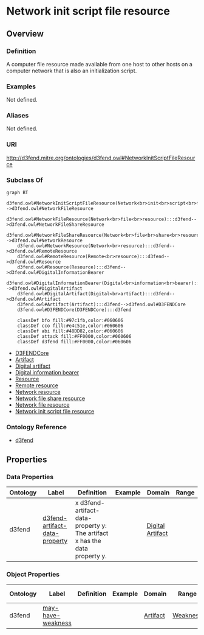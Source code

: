 # Network init script file resource

## Overview

### Definition
A computer file resource made available from one host to other hosts on a computer network that is also an initialization script.

### Examples
Not defined.

### Aliases
Not defined.

### URI
http://d3fend.mitre.org/ontologies/d3fend.owl#NetworkInitScriptFileResource

### Subclass Of
```mermaid
graph BT
    d3fend.owl#NetworkInitScriptFileResource(Network<br>init<br>script<br>file<br>resource):::d3fend-->d3fend.owl#NetworkFileResource
    d3fend.owl#NetworkFileResource(Network<br>file<br>resource):::d3fend-->d3fend.owl#NetworkFileShareResource
    d3fend.owl#NetworkFileShareResource(Network<br>file<br>share<br>resource):::d3fend-->d3fend.owl#NetworkResource
    d3fend.owl#NetworkResource(Network<br>resource):::d3fend-->d3fend.owl#RemoteResource
    d3fend.owl#RemoteResource(Remote<br>resource):::d3fend-->d3fend.owl#Resource
    d3fend.owl#Resource(Resource):::d3fend-->d3fend.owl#DigitalInformationBearer
    d3fend.owl#DigitalInformationBearer(Digital<br>information<br>bearer):::d3fend-->d3fend.owl#DigitalArtifact
    d3fend.owl#DigitalArtifact(Digital<br>artifact):::d3fend-->d3fend.owl#Artifact
    d3fend.owl#Artifact(Artifact):::d3fend-->d3fend.owl#D3FENDCore
    d3fend.owl#D3FENDCore(D3FENDCore):::d3fend
    
    classDef bfo fill:#97c1fb,color:#060606
    classDef cco fill:#e4c51e,color:#060606
    classDef abi fill:#48DD82,color:#060606
    classDef attack fill:#FF0000,color:#060606
    classDef d3fend fill:#FF0000,color:#060606
```

- [D3FENDCore](/docs/ontology/reference/model/D3FENDCore/D3FENDCore.md)
- [Artifact](/docs/ontology/reference/model/D3FENDCore/Artifact/Artifact.md)
- [Digital artifact](/docs/ontology/reference/model/D3FENDCore/Artifact/Digital%20artifact/Digital%20artifact.md)
- [Digital information bearer](/docs/ontology/reference/model/D3FENDCore/Artifact/Digital%20artifact/Digital%20information%20bearer/Digital%20information%20bearer.md)
- [Resource](/docs/ontology/reference/model/D3FENDCore/Artifact/Digital%20artifact/Digital%20information%20bearer/Resource/Resource.md)
- [Remote resource](/docs/ontology/reference/model/D3FENDCore/Artifact/Digital%20artifact/Digital%20information%20bearer/Resource/Remote%20resource/Remote%20resource.md)
- [Network resource](/docs/ontology/reference/model/D3FENDCore/Artifact/Digital%20artifact/Digital%20information%20bearer/Resource/Remote%20resource/Network%20resource/Network%20resource.md)
- [Network file share resource](/docs/ontology/reference/model/D3FENDCore/Artifact/Digital%20artifact/Digital%20information%20bearer/Resource/Remote%20resource/Network%20resource/Network%20file%20share%20resource/Network%20file%20share%20resource.md)
- [Network file resource](/docs/ontology/reference/model/D3FENDCore/Artifact/Digital%20artifact/Digital%20information%20bearer/Resource/Remote%20resource/Network%20resource/Network%20file%20share%20resource/Network%20file%20resource/Network%20file%20resource.md)
- [Network init script file resource](/docs/ontology/reference/model/D3FENDCore/Artifact/Digital%20artifact/Digital%20information%20bearer/Resource/Remote%20resource/Network%20resource/Network%20file%20share%20resource/Network%20file%20resource/Network%20init%20script%20file%20resource/Network%20init%20script%20file%20resource.md)


### Ontology Reference
- [d3fend](http://d3fend.mitre.org/ontologies/d3fend.owl#)

## Properties
### Data Properties
| Ontology | Label | Definition | Example | Domain | Range |
|----------|-------|------------|---------|--------|-------|
| d3fend | [d3fend-artifact-data-property](http://d3fend.mitre.org/ontologies/d3fend.owl#d3fend-artifact-data-property) | x d3fend-artifact-data-property y: The artifact x has the data property y. |  | [Digital Artifact](/docs/ontology/reference/model/D3FENDCore/Artifact/Digital%20artifact/Digital%20artifact.md) | []() |

### Object Properties
| Ontology | Label | Definition | Example | Domain | Range | Inverse Of |
|----------|-------|------------|---------|--------|-------|------------|
| d3fend | [may-have-weakness](http://d3fend.mitre.org/ontologies/d3fend.owl#may-have-weakness) |  |  | [Artifact](/docs/ontology/reference/model/D3FENDCore/Artifact/Artifact.md) | [Weakness](/docs/ontology/reference/model/D3FENDCore/Weakness/Weakness.md) | []() |

